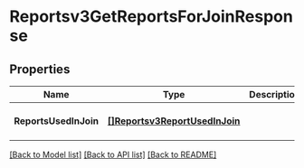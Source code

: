 # Reportsv3GetReportsForJoinResponse

## Properties
Name | Type | Description | Notes
------------ | ------------- | ------------- | -------------
**ReportsUsedInJoin** | [**[]Reportsv3ReportUsedInJoin**](reportsv3ReportUsedInJoin.md) |  | [optional] [default to null]

[[Back to Model list]](../README.md#documentation-for-models) [[Back to API list]](../README.md#documentation-for-api-endpoints) [[Back to README]](../README.md)

